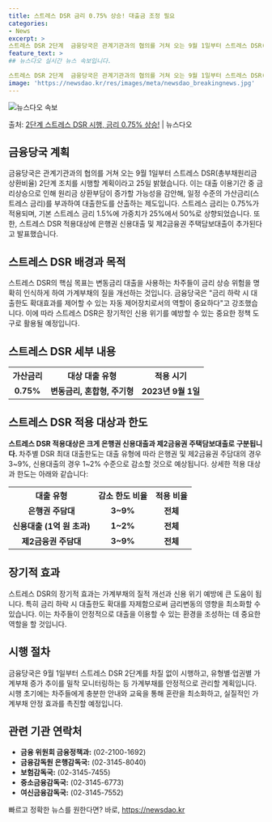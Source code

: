 ```yaml
---
title: 스트레스 DSR 금리 0.75% 상승! 대출금 조정 필요
categories:
- News
excerpt: >
스트레스 DSR 2단계  금융당국은 관계기관과의 협의를 거쳐 오는 9월 1일부터 스트레스 DSR(총부채원리금…
feature_text: >
## 뉴스다오 실시간 뉴스 속보입니다.

스트레스 DSR 2단계  금융당국은 관계기관과의 협의를 거쳐 오는 9월 1일부터 스트레스 DSR(총부채원리금…
image: 'https://newsdao.kr/res/images/meta/newsdao_breakingnews.jpg'
---
```


![뉴스다오 속보](https://newsdao.kr/res/images/meta/newsdao_breakingnews.jpg)

<p>출처: <a href="https://newsdao.kr/4416" rel="dofollow">2단계 스트레스 DSR 시행, 금리 0.75% 상승!</a> | 뉴스다오</p>

<h2 data-ke-size="size26">금융당국 계획</h2>
<p data-ke-size="size16">금융당국은 관계기관과의 협의를 거쳐 오는 9월 1일부터 스트레스 DSR(총부채원리금상환비율) 2단계 조치를 시행할 계획이라고 25일 밝혔습니다. 이는 대출 이용기간 중 금리상승으로 인해 원리금 상환부담이 증가할 가능성을 감안해, 일정 수준의 가산금리(스트레스 금리)를 부과하여 대출한도를 산출하는 제도입니다. 스트레스 금리는 0.75%가 적용되며, 기본 스트레스 금리 1.5%에 가중치가 25%에서 50%로 상향되었습니다. 또한, 스트레스 DSR 적용대상에 은행권 신용대출 및 제2금융권 주택담보대출이 추가된다고 발표했습니다.</p>

<h2 data-ke-size="size26">스트레스 DSR 배경과 목적</h2>
<p data-ke-size="size16">스트레스 DSR의 핵심 목표는 변동금리 대출을 사용하는 차주들이 금리 상승 위험을 명확히 인식하게 하여 가계부채의 질을 개선하는 것입니다. 금융당국은 "금리 하락 시 대출한도 확대효과를 제어할 수 있는 자동 제어장치로서의 역할이 중요하다"고 강조했습니다. 이에 따라 스트레스 DSR은 장기적인 신용 위기를 예방할 수 있는 중요한 정책 도구로 활용될 예정입니다.</p>

<h2 data-ke-size="size26">스트레스 DSR 세부 내용</h2>
<table>
	<tr>
		<th style="text-align: center; height: 17px;"><b>가산금리</b></th>
		<th style="text-align: center; height: 17px;"><b>대상 대출 유형</b></th>
		<th style="text-align: center; height: 17px;"><b>적용 시기</b></th>
	</tr>
	<tr>
		<td style="text-align: center; height: 17px;"><b>0.75%</b></td>
		<td style="text-align: center; height: 17px;"><b>변동금리, 혼합형, 주기형</b></td>
		<td style="text-align: center; height: 17px;"><b>2023년 9월 1일</b></td>
	</tr>
</table>

<h2 data-ke-size="size26">스트레스 DSR 적용 대상과 한도</h2>
<p data-ke-size="size16"><b>스트레스 DSR 적용대상은 크게 은행권 신용대출과 제2금융권 주택담보대출로 구분됩니다. </b>차주별 DSR 최대 대출한도는 대출 유형에 따라 은행권 및 제2금융권 주담대의 경우 3~9%, 신용대출의 경우 1~2% 수준으로 감소할 것으로 예상됩니다. 상세한 적용 대상과 한도는 아래와 같습니다:</p>
<table>
	<tr>
		<th style="text-align: center; height: 17px;"><b>대출 유형</b></th>
		<th style="text-align: center; height: 17px;"><b>감소 한도 비율</b></th>
		<th style="text-align: center; height: 17px;"><b>적용 비율</b></th>
	</tr>
	<tr>
		<td style="text-align: center; height: 17px;"><b>은행권 주담대</b></td>
		<td style="text-align: center; height: 17px;"><b>3~9%</b></td>
		<td style="text-align: center; height: 17px;"><b>전체</b></td>
	</tr>
	<tr>
		<td style="text-align: center; height: 17px;"><b>신용대출 (1억 원 초과)</b></td>
		<td style="text-align: center; height: 17px;"><b>1~2%</b></td>
		<td style="text-align: center; height: 17px;"><b>전체</b></td>
	</tr>
	<tr>
		<td style="text-align: center; height: 17px;"><b>제2금융권 주담대</b></td>
		<td style="text-align: center; height: 17px;"><b>3~9%</b></td>
		<td style="text-align: center; height: 17px;"><b>전체</b></td>
	</tr>
</table>

<h2 data-ke-size="size26">장기적 효과</h2>
<p data-ke-size="size16">스트레스 DSR의 장기적 효과는 가계부채의 질적 개선과 신용 위기 예방에 큰 도움이 됩니다. 특히 금리 하락 시 대출한도 확대를 자제함으로써 금리변동의 영향을 최소화할 수 있습니다. 이는 차주들이 안정적으로 대출을 이용할 수 있는 환경을 조성하는 데 중요한 역할을 할 것입니다.</p>

<h2 data-ke-size="size26">시행 절차</h2>
<p data-ke-size="size16">금융당국은 9월 1일부터 스트레스 DSR 2단계를 차질 없이 시행하고, 유형별·업권별 가계부채 증가 추이를 밀착 모니터링하는 등 가계부채를 안정적으로 관리할 계획입니다. 시행 초기에는 차주들에게 충분한 안내와 교육을 통해 혼란을 최소화하고, 실질적인 가계부채 안정 효과를 촉진할 예정입니다.</p>

<h2 data-ke-size="size26">관련 기관 연락처</h2>
<ul>
	<li><b>금융 위원회 금융정책과:</b> (02-2100-1692)</li>
	<li><b>금융감독원 은행감독국:</b> (02-3145-8040)</li>
	<li><b>보험감독국:</b> (02-3145-7455)</li>
	<li><b>중소금융감독국:</b> (02-3145-6773)</li>
	<li><b>여신금융감독국:</b> (02-3145-7552)</li>
</ul>
<p data-ke-size="size16"></p> 

빠르고 정확한 뉴스를 원한다면? 바로, <a href="https://newsdao.kr" rel="dofollow">https://newsdao.kr</a>


    

